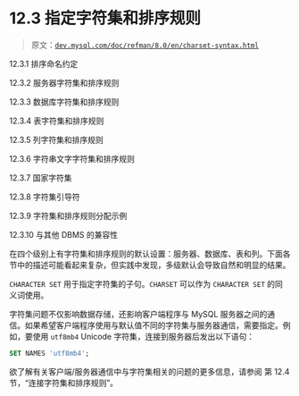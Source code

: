 # 12.3 指定字符集和排序规则

> 原文：[`dev.mysql.com/doc/refman/8.0/en/charset-syntax.html`](https://dev.mysql.com/doc/refman/8.0/en/charset-syntax.html)

12.3.1 排序命名约定

12.3.2 服务器字符集和排序规则

12.3.3 数据库字符集和排序规则

12.3.4 表字符集和排序规则

12.3.5 列字符集和排序规则

12.3.6 字符串文字字符集和排序规则

12.3.7 国家字符集

12.3.8 字符集引导符

12.3.9 字符集和排序规则分配示例

12.3.10 与其他 DBMS 的兼容性

在四个级别上有字符集和排序规则的默认设置：服务器、数据库、表和列。下面各节中的描述可能看起来复杂，但实践中发现，多级默认会导致自然和明显的结果。

`CHARACTER SET` 用于指定字符集的子句。`CHARSET` 可以作为 `CHARACTER SET` 的同义词使用。

字符集问题不仅影响数据存储，还影响客户端程序与 MySQL 服务器之间的通信。如果希望客户端程序使用与默认值不同的字符集与服务器通信，需要指定。例如，要使用 `utf8mb4` Unicode 字符集，连接到服务器后发出以下语句：

```sql
SET NAMES 'utf8mb4';
```

欲了解有关客户端/服务器通信中与字符集相关的问题的更多信息，请参阅 第 12.4 节，“连接字符集和排序规则”。
